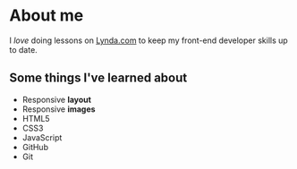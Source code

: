 # About me
I *love* doing lessons on [Lynda.com](http://lynda.com) to keep my front-end developer skills up to date.

## Some things I've learned about
- Responsive **layout**
- Responsive **images**
- HTML5
- CSS3
- JavaScript
- GitHub
- Git
